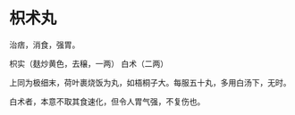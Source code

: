 # 枳术丸



治痞，消食，强胃。

枳实（麸炒黄色，去穣，一两） 白术（二两）

上同为极细末，荷叶裹烧饭为丸，如梧桐子大。每服五十丸，多用白汤下，无时。

白术者，本意不取其食速化，但令人胃气强，不复伤也。